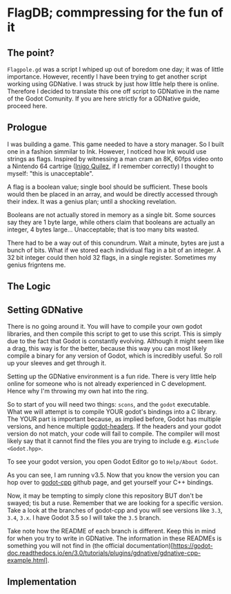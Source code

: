 # FlagDB; commpressing for the fun of it

## The point?
`Flagpole.gd` was a script I whiped up out of boredom one day; it was of little importance. However, recently I have been trying to get another script working using GDNative. I was struck by just how little help there is online. Therefore I decided to translate this one off script to GDNative in the name of the Godot Comunity. If you are here strictly for a GDNative guide, proceed here.

## Prologue
I was building a game. This game needed to have a story manager. So I built one in a fashion simmilar to Ink. However, I noticed how Ink would use strings as flags. Inspired by witnessing a man cram an 8K, 60fps video onto a Nintendo 64 cartrige ([Inigo Quilez](https://www.youtube.com/c/InigoQuilez), if I remember correctly) I thought to myself: "this is unacceptable".

A flag is a boolean value; single bool should be sufficient. These bools would then be placed in an array, and would be directly accessed through their index. It was a genius plan; until a shocking revelation.

Booleans are not actually stored in memory as a single bit. Some sources say they are 1 byte large, while others claim that booleans are actually an integer, 4 bytes large... Unacceptable; that is too many bits wasted.

There had to be a way out of this conundrum. Wait a minute, bytes are just a bunch of bits. What if we stored each individual flag in a bit of an integer. A 32 bit integer could then hold 32 flags, in a single register. Sometimes my genius frigntens me.

## The Logic

## Setting GDNative
There is no going around it. You will have to compile your own godot libraries, and then compile this script to get to use this script. This is simply due to the fact that Godot is constantly evolving. Although it might seem like a drag, this way is for the better, because this way you can most likely compile a binary for any version of Godot, which is incredibly useful. So roll up your sleeves and get through it. 

Setting up the GDNative environment is a fun ride. There is very little help online for someone who is not already experienced in C development. Hence why I'm throwing my own hat into the ring.

So to start of you will need two things: `scons`, and the `godot` executable. What we will attempt is to compile YOUR godot's bindings into a C library. The YOUR part is important because, as implied before, Godot has multiple versions, and hence multiple [godot-headers](https://github.com/godotengine/godot-headers). If the headers and your godot version do not match, your code will fail to compile. The compiler will most likely say that it cannot find the files you are trying to include e.g. `#include <Godot.hpp>`.

To see your godot version, you open Godot Editor go to `Help/About Godot`.

As you can see, I am running v3.5. Now that you know the version you can hop over to [godot-cpp](https://github.com/godotengine/godot-cpp) github page, and get yourself your C++ bindings.

Now, it may be tempting to simply clone this repository BUT don't be swayed; tis but a ruse. Remember that we are looking for a specific version. Take a look at the branches of godot-cpp and you will see versions like `3.3`, `3.4`, `3.x`. I have Godot 3.5 so I will take the `3.5` branch.

Take note how the README of each branch is different. Keep this in mind for when you try to write in GDNative. The information in these READMEs is something you will not find in (the official documentation)[https://godot-doc.readthedocs.io/en/3.0/tutorials/plugins/gdnative/gdnative-cpp-example.html]. 


## Implementation
